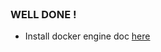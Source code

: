 
<br>

### WELL DONE !

* Install docker engine doc [here](https://docs.docker.com/engine/install/ubuntu/)